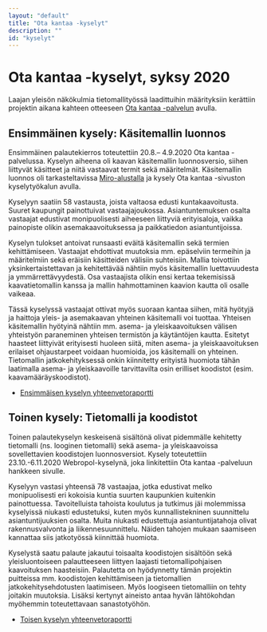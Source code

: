```yaml
---
layout: "default"
title: "Ota kantaa -kyselyt"
description: ""
id: "kyselyt"
---
```

# Ota kantaa -kyselyt, syksy 2020

Laajan yleisön näkökulmia tietomallityössä laadittuihin määrityksiin kerättiin projektin aikana kahteen otteeseen <a href="https://www.otakantaa.fi/fi/hankkeet/486/" target="_blank">Ota kantaa -palvelun</a> avulla.

## Ensimmäinen kysely: Käsitemallin luonnos
Ensimmäinen palautekierros toteutettiin 20.8.– 4.9.2020 Ota kantaa -palvelussa. Kyselyn aiheena oli kaavan käsitemallin luonnosversio, siihen liittyvät käsitteet ja niitä vastaavat termit sekä määritelmät. Käsitemallin luonnos oli tarkasteltavissa <a href="https://miro.com/app/board/o9J_knLEl1w=/" target="_blank">Miro-alustalla</a> ja kysely Ota kantaa -sivuston kyselytyökalun avulla.

Kyselyyn saatiin 58 vastausta, joista valtaosa edusti kuntakaavoitusta. Suuret kaupungit painottuivat vastaajajoukossa. Asiantuntemuksen osalta vastaajat edustivat monipuolisesti aiheeseen liittyviä erityisaloja, vaikka painopiste olikin asemakaavoituksessa ja paikkatiedon asiantuntijoissa.

Kyselyn tulokset antoivat runsaasti eväitä käsitemallin sekä termien kehittämiseen. Vastaajat ehdottivat muutoksia mm. epäselviin termeihin ja  määritelmiin sekä eräisiin käsitteiden välisiin suhteisiin. Mallia toivottiin yksinkertaistettavan ja kehitettävää nähtiin myös käsitemallin luettavuudesta ja ymmärrettävyydestä. Osa vastaajista olikin ensi kertaa tekemisissä kaavatietomallin kanssa ja mallin hahmottaminen kaavion kautta oli osalle vaikeaa.

Tässä kyselyssä vastaajat ottivat myös suoraan kantaa siihen, mitä hyötyjä ja haittoja yleis- ja asemakaavan yhteinen käsitemalli voi tuottaa. Yhteisen käsitemallin hyötyinä nähtiin mm. asema- ja yleiskaavoituksen välisen yhteistyön paraneminen yhteisen termistön ja käytäntöjen kautta. Esitetyt haasteet liittyivät erityisesti huoleen siitä, miten asema- ja yleiskaavoituksen erilaiset ohjaustarpeet voidaan huomioida, jos käsitemalli on yhteinen. Tietomallin jatkokehityksessä onkin kiinnitetty erityistä huomiota tähän laatimalla asema- ja yleiskaavoille tarvittavilta osin erilliset koodistot (esim. kaavamääräyskoodistot).

- <a href="YKAK-otakantaa1-yhteenveto.pdf">Ensimmäisen kyselyn yhteenvetoraportti</a>

## Toinen kysely: Tietomalli ja koodistot

Toinen palautekyselyn keskeisenä sisältönä olivat pidemmälle kehitetty tietomalli (ns. looginen tietomalli) sekä asema- ja yleiskaavoissa sovellettavien koodistojen luonnosversiot. Kysely toteutettiin 23.10.-6.11.2020 Webropol-kyselynä, joka linkitettiin Ota kantaa -palveluun hankkeen sivulle. 

Kyselyyn vastasi yhteensä 78 vastaajaa, jotka edustivat melko monipuolisesti eri kokoisia kuntia suurten kaupunkien kuitenkin painottuessa. Tavoitelluista tahoista koulutus ja tutkimus jäi molemmissa kyselyissä niukasti edustetuksi, kuten myös kunnallistekninen suunnittelu asiantuntijuuksien osalta. Muita niukasti edustettuja asiantuntijatahoja olivat rakennusvalvonta ja liikennesuunnittelu. Näiden tahojen mukaan saamiseen kannattaa siis jatkotyössä kiinnittää huomiota.

Kyselystä saatu palaute jakautui toisaalta koodistojen sisältöön sekä yleisluontoiseen palautteeseen liittyen laajasti tietomallipohjaisen kaavoituksen haasteisiin. Palautetta on hyödynnetty tämän projektin puitteissa mm. koodistojen kehittämiseen ja tietomallien jatkokehitysehdotusten laatimiseen. Myös loogiseen tietomalliin on tehty joitakin muutoksia. Lisäksi kertynyt aineisto antaa hyvän lähtökohdan myöhemmin toteutettavaan sanastotyöhön.

- <a href="YKAK-otakantaa2-yhteenveto.pdf">Toisen kyselyn yhteenvetoraportti</a>


